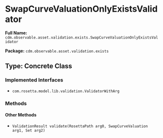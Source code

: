# SwapCurveValuationOnlyExistsValidator

**Full Name:** `cdm.observable.asset.validation.exists.SwapCurveValuationOnlyExistsValidator`

**Package:** `cdm.observable.asset.validation.exists`

## Type: Concrete Class

### Implemented Interfaces

- `com.rosetta.model.lib.validation.ValidatorWithArg`

### Methods

#### Other Methods

- `ValidationResult validate(RosettaPath arg0, SwapCurveValuation arg1, Set arg2)`

